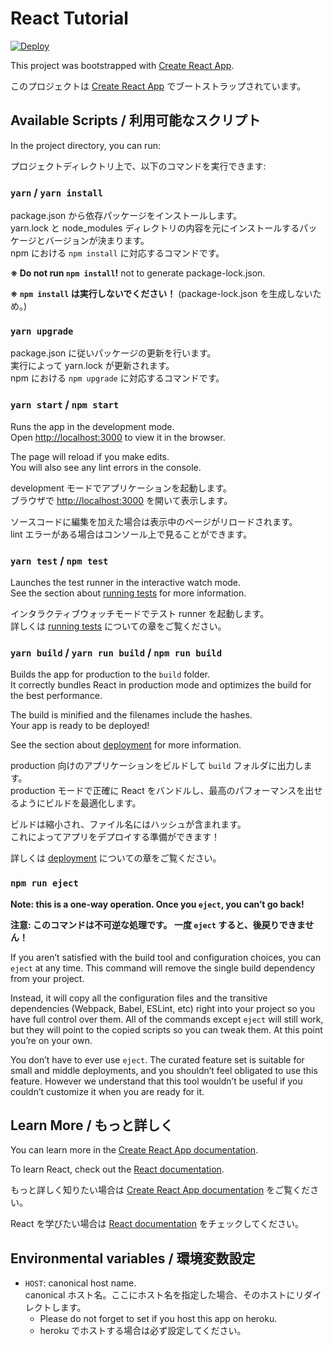 # React Tutorial

[![Deploy](https://www.herokucdn.com/deploy/button.png)](https://heroku.com/deploy)

This project was bootstrapped with [Create React App](https://github.com/facebook/create-react-app).

このプロジェクトは [Create React App](https://github.com/facebook/create-react-app) でブートストラップされています。

## Available Scripts / 利用可能なスクリプト

In the project directory, you can run:

プロジェクトディレクトリ上で、以下のコマンドを実行できます:

### `yarn` / `yarn install`

package.json から依存パッケージをインストールします。<br>
yarn.lock と node_modules ディレクトリの内容を元にインストールするパッケージとバージョンが決まります。<br>
npm における `npm install` に対応するコマンドです。

**※ Do not run `npm install`!** not to generate package-lock.json.

**※ `npm install` は実行しないでください！** (package-lock.json を生成しないため。)

### `yarn upgrade`

package.json に従いパッケージの更新を行います。  
実行によって yarn.lock が更新されます。  
npm における `npm upgrade` に対応するコマンドです。

### `yarn start` / `npm start`

Runs the app in the development mode.  
Open [http://localhost:3000](http://localhost:3000) to view it in the browser.

The page will reload if you make edits.  
You will also see any lint errors in the console.

development モードでアプリケーションを起動します。  
ブラウザで [http://localhost:3000](http://localhost:3000) を開いて表示します。

ソースコードに編集を加えた場合は表示中のページがリロードされます。  
lint エラーがある場合はコンソール上で見ることができます。

### `yarn test` / `npm test`

Launches the test runner in the interactive watch mode.  
See the section about [running tests](https://facebook.github.io/create-react-app/docs/running-tests) for more information.

インタラクティブウォッチモードでテスト runner を起動します。  
詳しくは [running tests](https://facebook.github.io/create-react-app/docs/running-tests) についての章をご覧ください。

### `yarn build` / `yarn run build` / `npm run build`

Builds the app for production to the `build` folder.  
It correctly bundles React in production mode and optimizes the build for the best performance.

The build is minified and the filenames include the hashes.  
Your app is ready to be deployed!

See the section about [deployment](https://facebook.github.io/create-react-app/docs/deployment) for more information.

production 向けのアプリケーションをビルドして `build` フォルダに出力します。  
production モードで正確に React をバンドルし、最高のパフォーマンスを出せるようにビルドを最適化します。

ビルドは縮小され、ファイル名にはハッシュが含まれます。  
これによってアプリをデプロイする準備ができます！

詳しくは [deployment](https://facebook.github.io/create-react-app/docs/deployment) についての章をご覧ください。

### `npm run eject`

**Note: this is a one-way operation. Once you `eject`, you can’t go back!**

**注意: このコマンドは不可逆な処理です。 一度 `eject` すると、後戻りできません！**

If you aren’t satisfied with the build tool and configuration choices, you can `eject` at any time. This command will remove the single build dependency from your project.

Instead, it will copy all the configuration files and the transitive dependencies (Webpack, Babel, ESLint, etc) right into your project so you have full control over them. All of the commands except `eject` will still work, but they will point to the copied scripts so you can tweak them. At this point you’re on your own.

You don’t have to ever use `eject`. The curated feature set is suitable for small and middle deployments, and you shouldn’t feel obligated to use this feature. However we understand that this tool wouldn’t be useful if you couldn’t customize it when you are ready for it.

## Learn More / もっと詳しく

You can learn more in the [Create React App documentation](https://facebook.github.io/create-react-app/docs/getting-started).

To learn React, check out the [React documentation](https://reactjs.org/).

もっと詳しく知りたい場合は [Create React App documentation](https://facebook.github.io/create-react-app/docs/getting-started) をご覧ください。

React を学びたい場合は [React documentation](https://reactjs.org/) をチェックしてください。

## Environmental variables / 環境変数設定

* `HOST`: canonical host name.  
canonical ホスト名。ここにホスト名を指定した場合、そのホストにリダイレクトします。  
  * Please do not forget to set if you host this app on heroku.
  * heroku でホストする場合は必ず設定してください。
